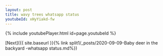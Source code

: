 ```yaml
---
layout: post
title: wavy trees whatsapp status
youtubeId: xHyYiakd-fw
---
```


{% include youtubePlayer.html id=page.youtubeId %}

[Next]({{ site.baseurl }}{% link split1/_posts/2020-09-09-Baby deer in the backyard -whatsapp status.md%})
